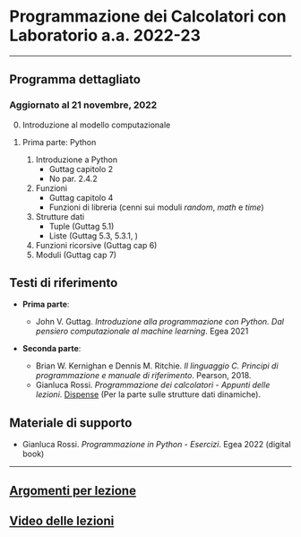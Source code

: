 # Programmazione dei Calcolatori con Laboratorio  a.a. 2022-23

---------------------------------

## Programma dettagliato
### Aggiornato al 21 novembre, 2022

0. Introduzione al modello computazionale

1. Prima parte: Python

    1. Introduzione a Python
        - Guttag capitolo 2
        - No par. 2.4.2
    3. Funzioni
        - Guttag capitolo 4 
        - Funzioni di libreria (cenni sui moduli *random*, *math* e *time*)
    4. Strutture dati
	    - Tuple (Guttag 5.1)
	    - Liste (Guttag 5.3, 5.3.1, )
    5. Funzioni ricorsive (Guttag cap 6)
    6. Moduli (Guttag cap 7)

## Testi di riferimento

* **Prima parte**:

    * John V. Guttag. *Introduzione alla programmazione con Python. Dal pensiero computazionale al machine learning*. Egea 2021
    
* **Seconda parte**:

    * Brian W. Kernighan e Dennis M. Ritchie. *Il linguaggio C. Principi di programmazione e manuale di riferimento*. Pearson, 2018.
    * Gianluca Rossi. *Programmazione dei calcolatori - Appunti delle lezioni*. [Dispense](https://www.dropbox.com/s/zsu3k8ealgka0ne/dispense_programmazione.pdf?dl=1) (Per la parte sulle strutture dati dinamiche).
    
## Materiale di supporto
 
 * Gianluca Rossi. *Programmazione in Python - Esercizi*. Egea 2022 (digital book)
 


-----------------

## [Argomenti per lezione](./argomenti_x_lezione.md)

## [Video delle lezioni](./video.md)